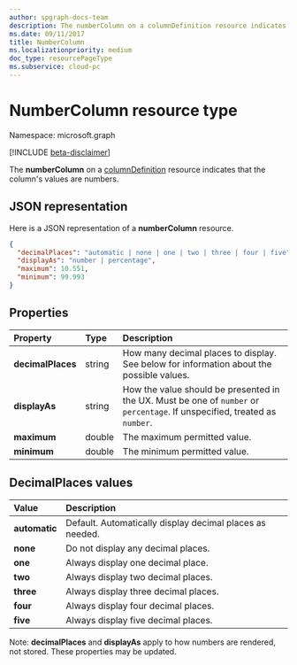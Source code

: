 ```yaml
---
author: spgraph-docs-team
description: The numberColumn on a columnDefinition resource indicates that the column's values are numbers.
ms.date: 09/11/2017
title: NumberColumn
ms.localizationpriority: medium
doc_type: resourcePageType
ms.subservice: cloud-pc
---
```


# NumberColumn resource type

Namespace: microsoft.graph

[!INCLUDE [beta-disclaimer](../../includes/beta-disclaimer.md)]

The **numberColumn** on a [columnDefinition](columndefinition.md) resource indicates that the column's values are numbers.

## JSON representation

Here is a JSON representation of a **numberColumn** resource.

<!-- { "blockType": "resource", "@odata.type": "microsoft.graph.numberColumn" } -->

```json
{
  "decimalPlaces": "automatic | none | one | two | three | four | five",
  "displayAs": "number | percentage",
  "maximum": 10.551,
  "minimum": 99.993
}
```

## Properties

| Property          | Type   | Description                                                                                                                |
| :---------------- | :----- | :------------------------------------------------------------------------------------------------------------------------- |
| **decimalPlaces** | string | How many decimal places to display. See below for information about the possible values.                                   |
| **displayAs**     | string | How the value should be presented in the UX. Must be one of `number` or `percentage`. If unspecified, treated as `number`. |
| **maximum**       | double | The maximum permitted value.                                                                                               |
| **minimum**       | double | The minimum permitted value.                                                                                               |

## DecimalPlaces values

| Value         | Description                                              |
| :------------ | :------------------------------------------------------- |
| **automatic** | Default. Automatically display decimal places as needed. |
| **none**      | Do not display any decimal places.                       |
| **one**       | Always display one decimal place.                        |
| **two**       | Always display two decimal places.                       |
| **three**     | Always display three decimal places.                     |
| **four**      | Always display four decimal places.                      |
| **five**      | Always display five decimal places.                      |

Note: **decimalPlaces** and **displayAs** apply to how numbers are rendered, not stored.
These properties may be updated.

<!--
{
  "type": "#page.annotation",
  "description": "",
  "keywords": "",
  "section": "documentation",
  "tocPath": "Resources/NumberColumn",
  "suppressions": []
}
-->
